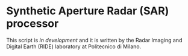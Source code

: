 # Synthetic Aperture Radar (SAR) processor 

This script is *in development* and it is written by the Radar Imaging and Digital Earth (RIDE) laboratory at Politecnico di Milano.
